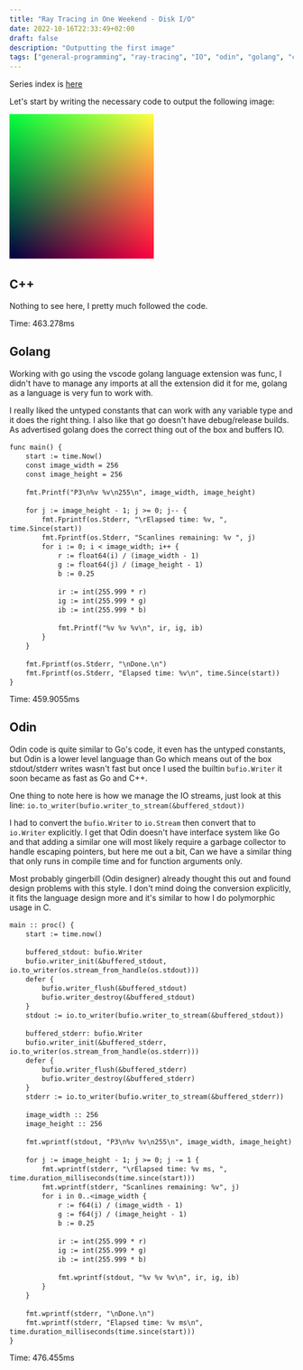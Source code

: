 ```yaml
---
title: "Ray Tracing in One Weekend - Disk I/O"
date: 2022-10-16T22:33:49+02:00
draft: false
description: "Outputting the first image"
tags: ["general-programming", "ray-tracing", "IO", "odin", "golang", "c++"]
---
```


Series index is [here](../rtow-part-0)

Let's start by writing the necessary code to output the following image:

![result image](/static/img/rtow-part-1-color.png)

## C++

Nothing to see here, I pretty much followed the code.

Time: 463.278ms

## Golang

Working with go using the vscode golang language extension was func, I didn't have to manage any imports at all the
extension did it for me, golang as a language is very fun to work with.

I really liked the untyped constants that can work with any variable type and it does the right thing. I also like that
go doesn't have debug/release builds. As advertised golang does the correct thing out of the box and buffers IO.

``` golang
func main() {
	start := time.Now()
	const image_width = 256
	const image_height = 256

	fmt.Printf("P3\n%v %v\n255\n", image_width, image_height)

	for j := image_height - 1; j >= 0; j-- {
		fmt.Fprintf(os.Stderr, "\rElapsed time: %v, ", time.Since(start))
		fmt.Fprintf(os.Stderr, "Scanlines remaining: %v ", j)
		for i := 0; i < image_width; i++ {
			r := float64(i) / (image_width - 1)
			g := float64(j) / (image_height - 1)
			b := 0.25

			ir := int(255.999 * r)
			ig := int(255.999 * g)
			ib := int(255.999 * b)

			fmt.Printf("%v %v %v\n", ir, ig, ib)
		}
	}

	fmt.Fprintf(os.Stderr, "\nDone.\n")
	fmt.Fprintf(os.Stderr, "Elapsed time: %v\n", time.Since(start))
}
```

Time: 459.9055ms

## Odin

Odin code is quite similar to Go's code, it even has the untyped constants, but Odin is a lower level language than Go
which means out of the box stdout/stderr writes wasn't fast but once I used the builtin `bufio.Writer` it soon became
as fast as Go and C++.

One thing to note here is how we manage the IO streams, just look at this line:
`io.to_writer(bufio.writer_to_stream(&buffered_stdout))`

I had to convert the `bufio.Writer` to `io.Stream` then convert that to `io.Writer` explicitly. I get that Odin doesn't
have interface system like Go and that adding a similar one will most likely require a garbage collector to handle
escaping pointers, but here me out a bit, Can we have a similar thing that only runs in compile time and for function
arguments only.

Most probably gingerbill (Odin designer) already thought this out and found design problems with this style. I don't
mind doing the conversion explicitly, it fits the language design more and it's similar to how I do polymorphic usage
in C.


```odin
main :: proc() {
	start := time.now()

	buffered_stdout: bufio.Writer
	bufio.writer_init(&buffered_stdout, io.to_writer(os.stream_from_handle(os.stdout)))
	defer {
		bufio.writer_flush(&buffered_stdout)
		bufio.writer_destroy(&buffered_stdout)
	}
	stdout := io.to_writer(bufio.writer_to_stream(&buffered_stdout))

	buffered_stderr: bufio.Writer
	bufio.writer_init(&buffered_stderr, io.to_writer(os.stream_from_handle(os.stderr)))
	defer {
		bufio.writer_flush(&buffered_stderr)
		bufio.writer_destroy(&buffered_stderr)
	}
	stderr := io.to_writer(bufio.writer_to_stream(&buffered_stderr))

	image_width :: 256
	image_height :: 256

	fmt.wprintf(stdout, "P3\n%v %v\n255\n", image_width, image_height)

	for j := image_height - 1; j >= 0; j -= 1 {
		fmt.wprintf(stderr, "\rElapsed time: %v ms, ", time.duration_milliseconds(time.since(start)))
		fmt.wprintf(stderr, "Scanlines remaining: %v", j)
		for i in 0..<image_width {
			r := f64(i) / (image_width - 1)
			g := f64(j) / (image_height - 1)
			b := 0.25

			ir := int(255.999 * r)
			ig := int(255.999 * g)
			ib := int(255.999 * b)

			fmt.wprintf(stdout, "%v %v %v\n", ir, ig, ib)
		}
	}

	fmt.wprintf(stderr, "\nDone.\n")
	fmt.wprintf(stderr, "Elapsed time: %v ms\n", time.duration_milliseconds(time.since(start)))
}
```

Time: 476.455ms
